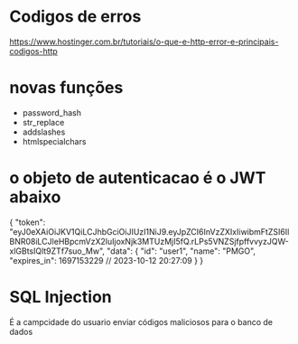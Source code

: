 # Codigos de erros 
https://www.hostinger.com.br/tutoriais/o-que-e-http-error-e-principais-codigos-http



#  novas funções 
  - password_hash
  - str_replace
  - addslashes
  - htmlspecialchars



# o objeto de autenticacao é o JWT abaixo 

{
    "token": "eyJ0eXAiOiJKV1QiLCJhbGciOiJIUzI1NiJ9.eyJpZCI6InVzZXIxIiwibmFtZSI6IlBNR08iLCJleHBpcmVzX2luIjoxNjk3MTUzMjI5fQ.rLPs5VNZSjfpffvvyzJQW-xlGBtsIQlt9ZTf7suo_Mw",
    "data": {
        "id": "user1",
        "name": "PMGO",
        "expires_in": 1697153229  // 2023-10-12 20:27:09
    }
} 




# SQL Injection 

É a campcidade do usuario enviar códigos maliciosos para o banco de dados

